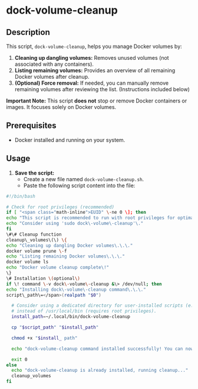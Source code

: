 # dock-volume-cleanup

## Description

This script, `dock-volume-cleanup`, helps you manage Docker volumes by:

1. **Cleaning up dangling volumes:** Removes unused volumes (not associated with any containers).
2. **Listing remaining volumes:** Provides an overview of all remaining Docker volumes after cleanup.
3. **(Optional) Force removal:** If needed, you can manually remove remaining volumes after reviewing the list. (Instructions included below)

**Important Note:** This script **does not** stop or remove Docker containers or images. It focuses solely on Docker volumes.

## Prerequisites

* Docker installed and running on your system.

## Usage

1.  **Save the script:**
    - Create a new file named `dock-volume-cleanup.sh`.
    - Paste the following script content into the file:

```bash
#!/bin/bash

# Check for root privileges (recommended)
if [ "<span class="math-inline">EUID" \-ne 0 \]; then
echo "This script is recommended to run with root privileges for optimal cleanup\."
echo "Consider using 'sudo dock\-volume\-cleanup'\."
fi
\#\# Cleanup function
cleanup\_volumes\(\) \{
echo "Cleaning up dangling Docker volumes\.\.\."
docker volume prune \-f
echo "Listing remaining Docker volumes\.\.\."
docker volume ls
echo "Docker volume cleanup complete\!"
\}
\# Installation \(optional\)
if \! command \-v dock\-volume\-cleanup &\> /dev/null; then
echo "Installing dock\-volume\-cleanup command\.\.\."
script\_path\=</span>(realpath "$0")

  # Consider using a dedicated directory for user-installed scripts (e.g., ~/.local/bin)
  # instead of /usr/local/bin (requires root privileges).
  install_path=~/.local/bin/dock-volume-cleanup

  cp "$script_path" "$install_path"

  chmod +x "$install_ path"

  echo "dock-volume-cleanup command installed successfully! You can now use it by typing 'dock-volume-cleanup'."

  exit 0
else
  echo "dock-volume-cleanup is already installed, running cleanup..."
  cleanup_volumes
fi